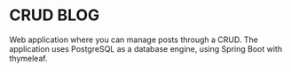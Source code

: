 # CRUD BLOG

Web application where you can manage posts through a CRUD. The application uses PostgreSQL as a database engine, using
Spring Boot with thymeleaf.